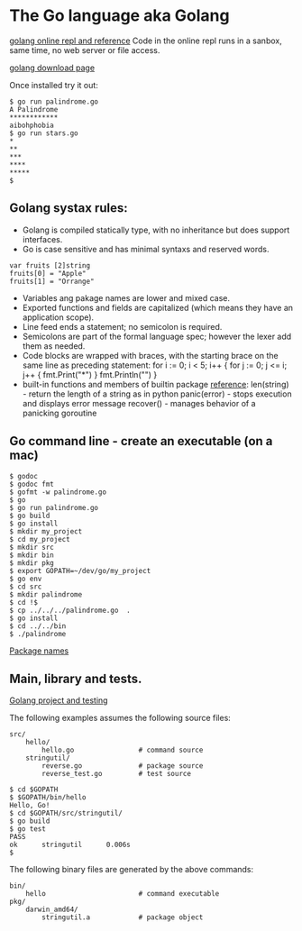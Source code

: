 # The Go language aka Golang

[golang online repl and reference](https://golang.org/)
Code in the online repl runs in a sanbox, same time, no web server or file access.

[golang download page](https://golang.org/dl/)

Once installed try it out:
```
$ go run palindrome.go
A Palindrome
************
aibohphobia
$ go run stars.go
*
**
***
****
*****
$
```

## Golang systax rules:
+ Golang is compiled statically type, with no inheritance but does support interfaces. 
+ Go is case sensitive and has minimal syntaxs and reserved words. 
```
var fruits [2]string
fruits[0] = "Apple"
fruits[1] = "Orrange"
```
+ Variables ang pakage names are lower and mixed case. 
+ Exported functions and fields are capitalized (which means they have an application scope).
+ Line feed ends a statement; no semicolon is required.
+ Semicolons are part of the formal language spec; however the lexer add them as needed.
+ Code blocks are wrapped with braces, with the starting brace on the same line as preceding statement:
	for i := 0; i < 5; i++ {
		for j := 0; j <= i; j++ {
			fmt.Print("*")
		}
		fmt.Println("")
	}
+ built-in functions and members of builtin package [reference](http://golang.org/pkg/builtin/):
len(string) - return the length of a string as in python
panic(error) - stops execution and displays error message
recover() - manages behavior of a panicking goroutine

## Go command line - create an executable (on a mac)
```
$ godoc
$ godoc fmt
$ gofmt -w palindrome.go
$ go
$ go run palindrome.go
$ go build
$ go install
$ mkdir my_project
$ cd my_project
$ mkdir src
$ mkdir bin
$ mkdir pkg
$ export GOPATH=~/dev/go/my_project
$ go env
$ cd src
$ mkdir palindrome
$ cd !$
$ cp ../../../palindrome.go  .
$ go install
$ cd ../../bin
$ ./palindrome
```
[Package names](https://blog.golang.org/package-names)

## Main, library and tests.
[Golang project and testing](https://golang.org/doc/code.html)

The following examples assumes the following source files:
```
src/
	hello/
		hello.go                # command source
	stringutil/
		reverse.go              # package source
		reverse_test.go         # test source
```
```
$ cd $GOPATH
$ $GOPATH/bin/hello
Hello, Go!
$ cd $GOPATH/src/stringutil/
$ go build
$ go test
PASS
ok      stringutil      0.006s
$
```
The following binary files are generated by the above commands:
```
bin/
    hello                       # command executable
pkg/
    darwin_amd64/
		stringutil.a            # package object
```
